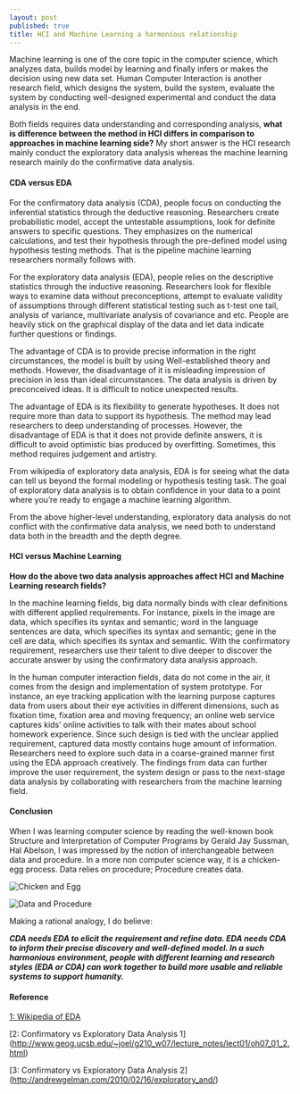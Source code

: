 ```yaml
---
layout: post
published: true
title: HCI and Machine Learning a harmonious relationship
---
```


Machine learning is one of the core topic in the computer science, which analyzes data, builds model by learning and finally infers or makes the decision using new data set. Human Computer Interaction is another research field, which designs the system, build the system, evaluate the system by conducting well-designed experimental and conduct the data analysis in the end.

Both fields requires data understanding and corresponding analysis, **what is difference between the method in HCI differs in comparison to approaches in machine learning side?** My short answer is the HCI research mainly conduct the exploratory data analysis whereas the machine learning research mainly do the confirmative data analysis.

#### CDA versus EDA

For the confirmatory data analysis (CDA), people focus on conducting the inferential statistics through the deductive reasoning. Researchers create probabilistic model, accept the untestable assumptions, look for definite answers to specific questions. They emphasizes on the numerical calculations, and test their hypothesis through the pre-defined model using hypothesis testing methods. That is the pipeline machine learning researchers normally follows with.

For the exploratory data analysis (EDA), people relies on the descriptive statistics through the inductive reasoning. Researchers look for flexible ways to examine data without preconceptions, attempt to evaluate validity of assumptions through different statistical testing such as t-test one tail, analysis of variance, multivariate analysis of covariance and etc. People are heavily stick on the graphical display of the data and let data indicate further questions or findings.

The advantage of CDA is to provide precise information in the right circumstances, the model is built by using Well-established theory and methods. However, the disadvantage of it is misleading impression of precision in less than ideal circumstances. The data analysis is driven by preconceived ideas. It is difficult to notice unexpected results.

The advantage of EDA is its flexibility to generate hypotheses. It does not require more than data to support its hypothesis. The method may lead researchers to deep understanding of processes. However, the disadvantage of EDA is that it does not provide definite answers, it is difficult to avoid optimistic bias produced by overfitting. Sometimes, this method requires judgement and artistry.

From wikipedia of exploratory data analysis, EDA is for seeing what the data can tell us beyond the formal modeling or hypothesis testing task. The goal of exploratory data analysis is to obtain confidence in your data to a point where you’re ready to engage a machine learning algorithm.

From the above higher-level understanding, exploratory data analysis do not conflict with the confirmative data analysis, we need both to understand data both in the breadth and the depth degree.

#### HCI versus Machine Learning

**How do the above two data analysis approaches affect HCI and Machine Learning research fields?**

In the machine learning fields, big data normally binds with clear definitions with different applied requirements. For instance, pixels in the image are data, which specifies its syntax and semantic; word in the language sentences are data, which specifies its syntax and semantic; gene in the cell are data, which specifies its syntax and semantic. With the confirmatory requirement, researchers use their talent to dive deeper to discover the accurate answer by using the confirmatory data analysis approach.

In the human computer interaction fields, data do not come in the air, it comes from the design and implementation of system prototype. For instance, an eye tracking application with the learning purpose captures data from users about their eye activities in different dimensions, such as fixation time, fixation area and moving frequency; an online web service captures kids’ online activities to talk with their mates about school homework experience. Since such design is tied with the unclear applied requirement, captured data mostly contains huge amount of information. Researchers need to explore such data in a coarse-grained manner first using the EDA approach creatively. The findings from data can further improve the user requirement, the system design or pass to the next-stage data analysis by collaborating with researchers from the machine learning field.

#### Conclusion

When I was learning computer science by reading the well-known book Structure and Interpretation of Computer Programs by Gerald Jay Sussman, Hal Abelson, I was impressed by the notion of interchangeable between data and procedure. In a more non computer science way, it is a chicken-egg process. Data relies on procedure; Procedure creates data.

![Chicken and Egg](http://i.imgur.com/6OzwHKC.jpg)

![Data and Procedure](http://i.imgur.com/uYm7Pmo.jpg)


Making a rational analogy, I do believe:

**_CDA needs EDA to elicit the requirement and refine data. EDA needs CDA to inform their precise discovery and well-defined model. In a such harmonious environment, people with different learning and research styles (EDA or CDA) can work together to build more usable and reliable systems to support humanity._**

#### Reference

[1: Wikipedia of EDA](https://en.wikipedia.org/wiki/Exploratory_data_analysis)

[2: Confirmatory vs Exploratory Data Analysis 1] (http://www.geog.ucsb.edu/~joel/g210_w07/lecture_notes/lect01/oh07_01_2.html)

[3: Confirmatory vs Exploratory Data Analysis 2] (http://andrewgelman.com/2010/02/16/exploratory_and/)
